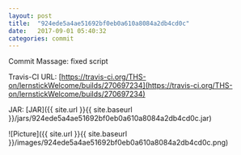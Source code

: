 ```yaml
---
layout: post
title:  "924ede5a4ae51692bf0eb0a610a8084a2db4cd0c"
date:   2017-09-01 05:40:32
categories: commit
---
```


Commit Massage: fixed script  

Travis-CI URL: [https://travis-ci.org/THS-on/lernstickWelcome/builds/270697234](https://travis-ci.org/THS-on/lernstickWelcome/builds/270697234)

JAR: [JAR]({{ site.url }}{{ site.baseurl }}/jars/924ede5a4ae51692bf0eb0a610a8084a2db4cd0c.jar)

![Picture]({{ site.url }}{{ site.baseurl }}/images/924ede5a4ae51692bf0eb0a610a8084a2db4cd0c.png)


